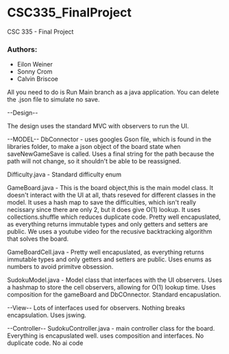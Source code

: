 # CSC335_FinalProject
CSC 335 - Final Project
### Authors:
- Eilon Weiner
- Sonny Crom
- Calvin Briscoe

All you need to do is Run Main branch as a java application. You can delete the .json file to simulate no save.

--Design--

The design uses the standard MVC with observers to run the UI.

--MODEL--
DbConnector - uses googles Gson file, which is found in the libraries folder, to make a json object of the board state when saveNewGameSave is called. Uses a final string for the path because the path will not change, so it shouldn't be able to be reassigned.

Difficulty.java - Standard difficulty enum

GameBoard.java - This is the board object,this is the main model class. It doesn't interact with the UI at all, thats reseved for different classes in the model. It uses a hash map to save the difficulties, which isn't really necissary since there are only 2, but it does give O(1) lookup. It uses collections.shuffle which reduces duplicate code. Pretty well encapuslated, as everything returns immutable types and only getters and setters are public. We uses a youtube video for the recusive backtracking algorithm that solves the board. 


GameBoardCell.java -
Pretty well encapuslated, as everything returns immutable types and only getters and setters are public. Uses enums as numbers to avoid primitve obsession.


SudokuModel.java - Model class that interfaces with the UI observers. Uses a hashmap to store the cell observers, allowing for O(1) lookup time. Uses composition for the gameBoard and DbCOnnector. Standard encapuslation. 


--View--
Lots of interfaces used for observers. Nothing breaks encapsulation. Uses jswing.

--Controller--
SudokuController.java - main controller class for the board. Everything is encapuslated well. uses composition and interfaces. No duplicate code. No ai code


